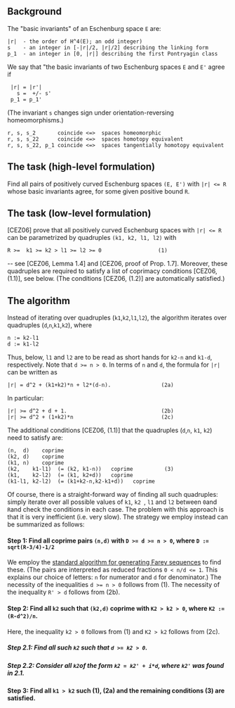 ## Background

The "basic invariants" of an Eschenburg space `E` are:  

    |r|  - the order of H^4(E); an odd integer)
    s    - an integer in [-|r|/2, |r|/2] describing the linking form
    p_1  - an integer in [0, |r|] describing the first Pontryagin class

We say that "the basic invariants of two Eschenburg spaces `E` and `E'` agree if

     |r| = |r'|
       s =  +/- s' 
     p_1 = p_1'

(The invariant `s` changes sign under orientation-reversing homeomorphisms.)

    r, s, s_2       coincide <=>  spaces homeomorphic
    r, s, s_22      coincide <=>  spaces homotopy equivalent
    r, s, s_22, p_1 coincide <=>  spaces tangentially homotopy equivalent


## The task (high-level formulation)
Find all pairs of positively curved Eschenburg spaces `(E, E')` with `|r| <= R` whose basic invariants agree, for some given positive bound `R`.
     
## The task (low-level formulation)
[CEZ06] prove that all positively curved Eschenburg spaces with `|r| <= R` can be parametrized by 
quadruples `(k1, k2, l1, l2)` with

    R >=  k1 >= k2 > l1 >= l2 >= 0                  (1)

-- see [CEZ06, Lemma 1.4] and [CEZ06, proof of Prop. 1.7].  Moreover, these quadruples are required to satisfy a list of coprimacy conditions [CEZ06, (1.1)], see below.  (The conditions [CEZ06, (1.2)] are automatically satisfied.)  

## The algorithm
Instead of iterating over quadruples (`k1`,`k2`,`l1`,`l2`), the algorithm iterates over quadruples (`d`,`n`,`k1`,`k2`), where

    n := k2-l1
    d := k1-l2

Thus, below, `l1` and `l2` are to be read as short hands for `k2-n` and `k1-d`, respectively.
Note that `d >= n > 0`.  In terms of `n` and `d`, the formula for `|r|` can be written as

    |r| = d^2 + (k1+k2)*n + l2*(d-n).                (2a)

In particular:  

    |r| >= d^2 + d + 1.                              (2b)
    |r| >= d^2 + (1+k2)*n                            (2c)
        
The additional conditions [CEZ06, (1.1)] that the quadruples (`d`,`n`, `k1`, `k2`) need to satisfy are:

    (n,  d)    coprime
    (k2, d)    coprime
    (k1, n)    coprime
    (k2,    k1-l1)  (= (k2, k1-n))   coprime          (3)
    (k1,    k2-l2)  (= (k1, k2+d))   coprime
    (k1-l1, k2-l2)  (= (k1+k2-n,k2-k1+d))   coprime
    
Of course, there is a straight-forward way of finding all such quadruples:  simply iterate over all possible values of `k1`, `k2 `, `l1` and `l2` between `0`and `R`and check the conditions in each case.  The problem with this approach is that it is very inefficient (i.e. very slow).  The strategy we employ instead can be summarized as follows:

#### Step 1:  Find all coprime pairs `(n,d)` with `D >= d >= n > 0`, where `D := sqrt(R-3/4)-1/2`
We employ the [standard algorithm for generating Farey sequences](https://en.wikipedia.org/wiki/Farey_sequence#Next_term) to find these.  (The pairs are interpreted as reduced fractions `0 < n/d <= 1`.  This explains our choice of letters: `n` for numerator and `d` for denominator.)  The necessity of the inequalities `d >= n > 0` follows from (1).  The necessity of the inequality `R' > d` follows from (2b).

#### Step 2:  Find all `k2` such that `(k2,d)` coprime with `K2 > k2 > 0`, where `K2 := (R-d^2)/n`.
Here, the inequality `k2 > 0` follows from (1) and `K2 > k2` follows from (2c). 

##### Step 2.1:  Find all such `k2` such that `d >= k2 > 0`.

##### Step 2.2:  Consider all `k2`of the form `k2 = k2' + i*d`, where `k2'` was found in 2.1.

#### Step 3:  Find all `k1 > k2` such (1), (2a) and the remaining conditions (3) are satisfied.

